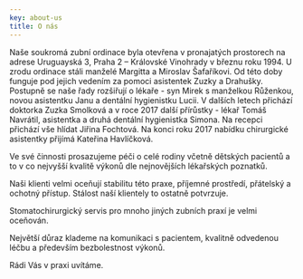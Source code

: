 ```yaml
---
key: about-us
title: O nás
---
```

Naše soukromá zubní ordinace byla otevřena v pronajatých prostorech na adrese Uruguayská 3, Praha 2 – Královské Vinohrady v březnu roku 1994. U zrodu ordinace stáli manželé Margitta a Miroslav Šafaříkovi. Od této doby funguje pod jejich vedením za pomoci asistentek Zuzky a Drahušky. Postupně se naše řady rozšiřují o lékaře - syn Mirek s manželkou Růženkou, novou asistentku Janu a dentální hygienistku Lucii. V dalších letech přichází doktorka Zuzka Smolková a v roce 2017 další přírůstky - lékař Tomáš Navrátil, asistentka a druhá dentální hygienistka Simona. Na recepci přichází vše hlídat Jiřina Fochtová. Na konci roku 2017 nabídku chirurgické asistentky přijímá Kateřina Havlíčková.

Ve své činnosti prosazujeme péči o celé rodiny včetně dětských pacientů a to v co nejvyšší kvalitě výkonů dle nejnovějších lékařských poznatků.

Naši klienti velmi oceňují stabilitu této praxe, příjemné prostředí, přátelský a ochotný přístup. Stálost naší klientely to ostatně potvrzuje.

Stomatochirurgický servis pro mnoho jiných zubních praxí je velmi oceňován.

Největší důraz klademe na komunikaci s pacientem, kvalitně odvedenou léčbu a především bezbolestnost výkonů.

Rádi Vás v praxi uvítáme. 
